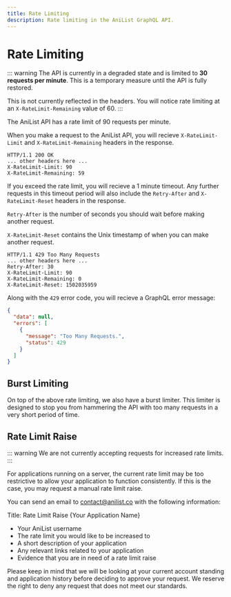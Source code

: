 ```yaml
---
title: Rate Limiting
description: Rate limiting in the AniList GraphQL API.
---
```


# Rate Limiting

::: warning
The API is currently in a degraded state and is limited to **30 requests per minute**. 
This is a temporary measure until the API is fully restored.

This is not currently reflected in the headers. You will notice rate limiting at an `X-RateLimit-Remaining` value of 60.
:::

The AniList API has a rate limit of 90 requests per minute.

When you make a request to the AniList API, you will recieve `X-RateLimit-Limit` and `X-RateLimit-Remaining` headers in the response.

```
HTTP/1.1 200 OK
... other headers here ...
X-RateLimit-Limit: 90
X-RateLimit-Remaining: 59
```

If you exceed the rate limit, you will recieve a 1 minute timeout. Any further requests in this timeout period will also include the `Retry-After` and `X-RateLimit-Reset` headers in the response.

`Retry-After` is the number of seconds you should wait before making another request.

`X-RateLimit-Reset` contains the Unix timestamp of when you can make another request.

```
HTTP/1.1 429 Too Many Requests
... other headers here ...
Retry-After: 30
X-RateLimit-Limit: 90
X-RateLimit-Remaining: 0
X-RateLimit-Reset: 1502035959
```

Along with the `429` error code, you will recieve a GraphQL error message:

```json
{
  "data": null,
  "errors": [
    {
      "message": "Too Many Requests.",
      "status": 429
    }
  ]
}
```

## Burst Limiting

On top of the above rate limiting, we also have a burst limiter. This limiter is designed to stop you from hammering the API with too many requests in a very short period of time.

## Rate Limit Raise

::: warning
We are not currently accepting requests for increased rate limits.
:::

For applications running on a server, the current rate limit may be too restrictive to allow your application to function consistently. If this is the case, you may request a manual rate limit raise.

You can send an email to contact@anilist.co with the following information:

Title: Rate Limit Raise {Your Application Name}

* Your AniList username
* The rate limit you would like to be increased to
* A short description of your application
* Any relevant links related to your application
* Evidence that you are in need of a rate limit raise

Please keep in mind that we will be looking at your current account standing and application history before deciding to approve your request. We reserve the right to deny any request that does not meet our standards.